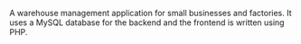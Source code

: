 A warehouse management application for small businesses and factories. It uses a MySQL database for the backend and the frontend is written using PHP.
